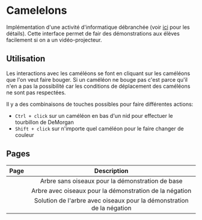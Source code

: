# Camelelons

Implémentation d'une activité d'informatique débranchée (voir [ici](https://github.com/InfoSansOrdi/pedago-rennes/tree/trunk/Cameleons) pour les détails). Cette interface permet de fair des démonstrations aux élèves facilement si on a un vidéo-projecteur.

## Utilisation

Les interactions avec les caméléons se font en cliquant sur les caméléons que l'on veut faire bouger. Si un caméléon ne bouge pas c'est parce qu'il n'en a pas la possibilité car les conditions de déplacement des caméléons ne sont pas respectées.

Il y a des combinaisons de touches possibles pour faire différentes actions:

- `Ctrl + click` sur un caméléon en bas d'un nid pour effectuer le tourbillon de DeMorgan
- `Shift + click` sur n'importe quel caméléon pour le faire changer de couleur

## Pages

| Page | Description |
|:----:|:-----------:|
| [](https://robotechnic.github.io/cameleons/) | Arbre sans oiseaux pour la démonstration de base |
| [](https://robotechnic.github.io/cameleons/negation ) | Arbre avec oiseaux pour la démonstration de la négation |
| [](https://robotechnic.github.io/cameleons/solutionNegation) | Solution de l'arbre avec oiseaux pour la démonstration de la négation |